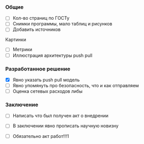 ### Общие
- [ ] Кол-во страниц по ГОСТу
- [ ] Снимки программы, мало таблиц и рисунков
- [ ] Добавить источников

Картинки
- [ ] Метрики
- [ ] Иллюстрация архитектуры push pull

### Разработанное решение
- [x] Явно указать push pull модель
- [ ] Явно упомянуть про безопасность, что и как отправляем
- [ ] Оценка сетевых расходов либы

### Заключение
- [ ] Написать что был получен акт о внедрении
- [ ] В заключении явно прописать научную новизну

- [ ] Обязательно акт работ!!!1